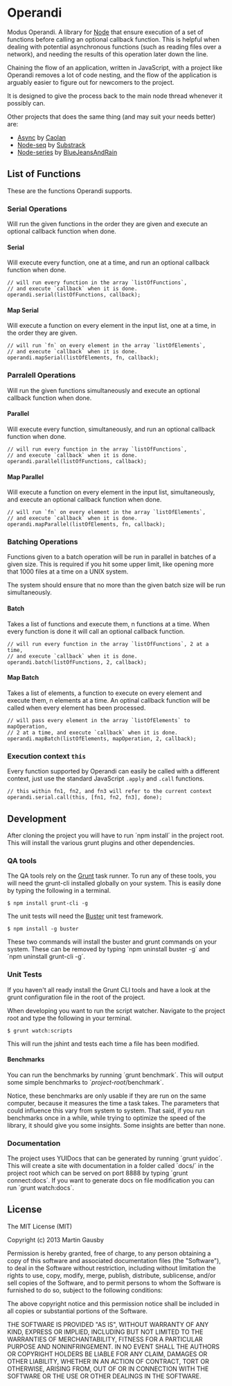 # Operandi
Modus Operandi. A library for [Node](http://nodejs.org/) that ensure execution of a set of functions before calling an optional callback function. This is helpful when dealing with potential asynchronous functions (such as reading files over a network), and needing the results of this operation later down the line.

Chaining the flow of an application, written in JavaScript, with a project like Operandi removes a lot of code nesting, and the flow of the application is arguably easier to figure out for newcomers to the project.

It is designed to give the process back to the main node thread whenever it possibly can.

Other projects that does the same thing (and may suit your needs better) are:

  * [Async](https://github.com/caolan/async) by [Caolan](https://github.com/caolan/)
  * [Node-seq](https://github.com/substack/node-seq) by [Substrack](https://github.com/substack/)
  * [Node-series](https://github.com/BlueJeansAndRain/node-series) by [BlueJeansAndRain](https://github.com/BlueJeansAndRain/)


## List of Functions
These are the functions Operandi supports.


### Serial Operations
Will run the given functions in the order they are given and execute an optional callback function when done.


#### Serial
Will execute every function, one at a time, and run an optional callback function when done.

    // will run every function in the array `listOfFunctions`,
    // and execute `callback` when it is done.
    operandi.serial(listOfFunctions, callback);


#### Map Serial
Will execute a function on every element in the input list, one at a time, in the order they are given.

    // will run `fn` on every element in the array `listOfElements`,
    // and execute `callback` when it is done.
    operandi.mapSerial(listOfElements, fn, callback);


### Parralell Operations
Will run the given functions simultaneously and execute an optional callback function when done.


#### Parallel
Will execute every function, simultaneously, and run an optional callback function when done.

    // will run every function in the array `listOfFunctions`,
    // and execute `callback` when it is done.
    operandi.parallel(listOfFunctions, callback);


#### Map Parallel
Will execute a function on every element in the input list, simultaneously, and execute an optional callback function when done.

    // will run `fn` on every element in the array `listOfElements`,
    // and execute `callback` when it is done.
    operandi.mapParallel(listOfElements, fn, callback);


### Batching Operations
Functions given to a batch operation will be run in parallel in batches of a given size. This is required if you hit some upper limit, like opening more that 1000 files at a time on a UNIX system.

The system should ensure that no more than the given batch size will be run simultaneously.


#### Batch
Takes a list of functions and execute them, n functions at a time. When every function is done it will call an optional callback function.

    // will run every function in the array `listOfFunctions`, 2 at a time,
    // and execute `callback` when it is done.
    operandi.batch(listOfFunctions, 2, callback);


#### Map Batch
Takes a list of elements, a function to execute on every element and execute them, n elements at a time. An optinal callback function will be called when every element has been processed.

    // will pass every element in the array `listOfElements` to mapOperation,
    // 2 at a time, and execute `callback` when it is done.
    operandi.mapBatch(listOfElements, mapOperation, 2, callback);


### Execution context `this`
Every function supported by Operandi can easily be called with a different context, just use the standard JavaScript `.apply` and `.call` functions.

    // this within fn1, fn2, and fn3 will refer to the current context
    operandi.serial.call(this, [fn1, fn2, fn3], done);


## Development
After cloning the project you will have to run ´npm install´ in the project root. This will install the various grunt plugins and other dependencies.


### QA tools
The QA tools rely on the [Grunt](http://gruntjs.com) task runner. To run any of these tools, you will need the grunt-cli installed globally on your system. This is easily done by typing the following in a terminal.

    $ npm install grunt-cli -g

The unit tests will need the [Buster](http://busterjs.org/) unit test framework.

    $ npm install -g buster

These two commands will install the buster and grunt commands on your system. These can be removed by typing ´npm uninstall buster -g´ and ´npm uninstall grunt-cli -g´.


### Unit Tests
If you haven't all ready install the Grunt CLI tools and have a look at the grunt configuration file in the root of the project.

When developing you want to run the script watcher. Navigate to the project root and type the following in your terminal.

    $ grunt watch:scripts

This will run the jshint and tests each time a file has been modified.


#### Benchmarks
You can run the benchmarks by running ´grunt benchmark´. This will output some simple benchmarks to ´*project-root*/benchmark´.

Notice, these benchmarks are only usable if they are run on the same computer, because it measures the time a task takes. The parameters that could influence this vary from system to system. That said, if you run benchmarks once in a while, while trying to optimize the speed of the library, it should give you some insights. Some insights are better than none.


### Documentation
The project uses YUIDocs that can be generated by running ´grunt yuidoc´. This will create a site with documentation in a folder called ´docs/´ in the project root which can be served on port 8888 by typing ´grunt connect:docs´. If you want to generate docs on file modification you can run ´grunt watch:docs´.


## License
The MIT License (MIT)

Copyright (c) 2013 Martin Gausby

Permission is hereby granted, free of charge, to any person obtaining a copy of this software and associated documentation files (the "Software"), to deal in the Software without restriction, including without limitation the rights to use, copy, modify, merge, publish, distribute, sublicense, and/or sell copies of the Software, and to permit persons to whom the Software is furnished to do so, subject to the following conditions:

The above copyright notice and this permission notice shall be included in all copies or substantial portions of the Software.

THE SOFTWARE IS PROVIDED "AS IS", WITHOUT WARRANTY OF ANY KIND, EXPRESS OR IMPLIED, INCLUDING BUT NOT LIMITED TO THE WARRANTIES OF MERCHANTABILITY, FITNESS FOR A PARTICULAR PURPOSE AND NONINFRINGEMENT. IN NO EVENT SHALL THE AUTHORS OR COPYRIGHT HOLDERS BE LIABLE FOR ANY CLAIM, DAMAGES OR OTHER LIABILITY, WHETHER IN AN ACTION OF CONTRACT, TORT OR OTHERWISE, ARISING FROM, OUT OF OR IN CONNECTION WITH THE SOFTWARE OR THE USE OR OTHER DEALINGS IN THE SOFTWARE.
